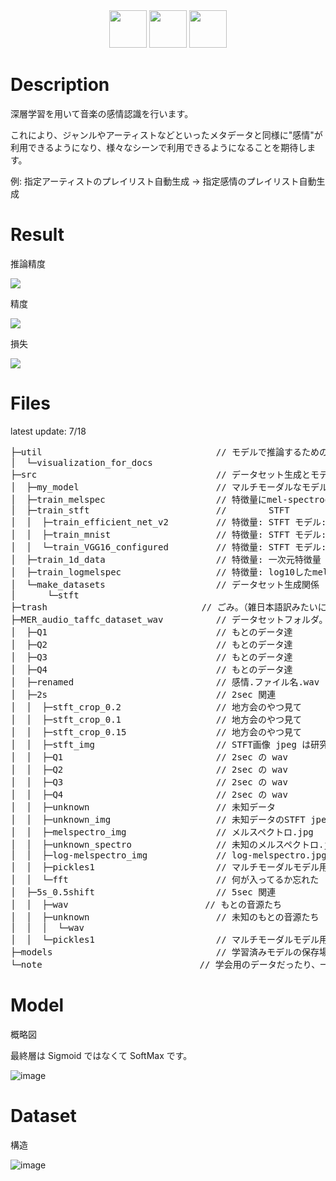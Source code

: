 <div align="center"></div>
<div align="center">
<img src="https://user-images.githubusercontent.com/49775901/177437930-5b03d608-56fb-4349-afb3-006e06ae7d4a.gif" height=60>
<img src="https://user-images.githubusercontent.com/49775901/177435525-71c41541-4b9a-4ae3-8e6a-996372167f56.png" height=60>
<img src="https://user-images.githubusercontent.com/49775901/177437930-5b03d608-56fb-4349-afb3-006e06ae7d4a.gif" height=60>
</div>

# Description

深層学習を用いて音楽の感情認識を行います。

これにより、ジャンルやアーティストなどといったメタデータと同様に"感情"が利用できるようになり、様々なシーンで利用できるようになることを期待します。

例: 指定アーティストのプレイリスト自動生成 -> 指定感情のプレイリスト自動生成

# Result
推論精度

<img src="https://user-images.githubusercontent.com/49775901/179499393-a452715d-80af-4195-840f-e8f889fe879e.png">

精度

<img src="https://user-images.githubusercontent.com/49775901/179499704-9f58246d-6813-4e8a-9b5f-b02a2052769d.png">

損失

<img src="https://user-images.githubusercontent.com/49775901/179499719-9522e970-eaf6-4e26-a2c6-52267f44f8c9.png">

# Files
latest update: 7/18
<pre>
├─util                                 // モデルで推論するためのプログラム、フォルダの圧縮するためのプログラム、データの可視化プログラム
│  └─visualization_for_docs
├─src                                  // データセット生成とモデルの学習関係
│  ├─my_model                          // マルチモーダルなモデル
│  ├─train_melspec                     // 特徴量にmel-spectrogramを用いるモデル
│  ├─train_stft                        //        STFT
│  │  ├─train_efficient_net_v2         // 特徴量: STFT モデル: EfficientNetV2
│  │  ├─train_mnist                    // 特徴量: STFT モデル: 授業で使ったCNNのやつ
│  │  └─train_VGG16_configured         // 特徴量: STFT モデル: VGG16
│  ├─train_1d_data                     // 特徴量: 一次元特徴量 26個くらい
│  ├─train_logmelspec                  // 特徴量: log10したmelspectrogram
│  └─make_datasets                     // データセット生成関係　2s は make_dataset の中に含まれる
│      └─stft
├─trash　　　　　　　　　　　　　　　　　 // ごみ。（雑日本語訳みたいになってしまった。。。）
├─MER_audio_taffc_dataset_wav          // データセットフォルダ。リポジトリに含まれない。権利関係嫌なので。僕の書いたコード使いたい場合、この構造にすれば動くはず。
│  ├─Q1                                // もとのデータ達
│  ├─Q2                                // もとのデータ達
│  ├─Q3                                // もとのデータ達
│  ├─Q4                                // もとのデータ達
│  ├─renamed                           // 感情.ファイル名.wav にリネームしたやつ
│  ├─2s                                // 2sec 関連
│  │  ├─stft_crop_0.2                  // 地方会のやつ見て
│  │  ├─stft_crop_0.1                  // 地方会のやつ見て
│  │  ├─stft_crop_0.15                 // 地方会のやつ見て
│  │  ├─stft_img                       // STFT画像 jpeg は研究に向いてないと思う（圧縮されてしまうので）。作ったの僕だけど。
│  │  ├─Q1                             // 2sec の wav
│  │  ├─Q2                             // 2sec の wav
│  │  ├─Q3                             // 2sec の wav
│  │  ├─Q4                             // 2sec の wav
│  │  ├─unknown                        // 未知データ
│  │  ├─unknown_img                    // 未知データのSTFT jpeg
│  │  ├─melspectro_img                 // メルスペクトロ.jpg
│  │  ├─unknown_spectro                // 未知のメルスペクトロ.jpg
│  │  ├─log-melspectro_img             // log-melspectro.jpg
│  │  ├─pickles1                       // マルチモーダルモデル用の入力。python の pickle ライブラリ用
│  │  └─fft                            // 何が入ってるか忘れた
│  ├─5s_0.5shift                       // 5sec 関連
│  │  ├─wav　　　　　　　　　　　　　　　 // もとの音源たち
│  │  ├─unknown                        // 未知のもとの音源たち
│  │  │  └─wav
│  │  └─pickles1                       // マルチモーダルモデル用の入力。python の pickle ライブラリ用
├─models                               // 学習済みモデルの保存場所 pytorch だったり keras だったりする。すみません。
└─note　　　　　　　　　　　　　　　　　　// 学会用のデータだったり、一次元特徴量の csv だったり、メモだったりする。
</pre>

# Model

概略図

最終層は Sigmoid ではなくて SoftMax です。

![image](https://user-images.githubusercontent.com/49775901/179500271-435503f8-10ba-4f2a-accf-5855662d2e8b.png)


# Dataset

構造


![image](https://user-images.githubusercontent.com/49775901/179500507-a1cdd45d-edfc-4a2f-bac7-f69480c803da.png)
